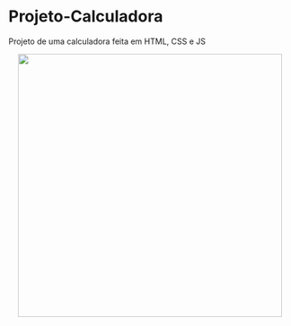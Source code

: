 # Projeto-Calculadora
Projeto de uma calculadora feita em HTML, CSS e JS
<p align="center">
<img width="470" src="src/../projetoCalculadora.gif">
</p>

